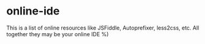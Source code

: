 # online-ide
This is a list of online resources like JSFiddle, Autoprefixer, less2css, etc. All together they may be your online IDE %)
